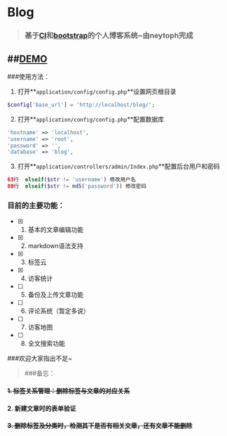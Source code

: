# Blog

> ### 基于[CI](http://codeigniter.org.cn)和[bootstrap](http://www.bootcss.com/)的个人博客系统~由neytoph完成
##[DEMO](http://www.neytoph.com/Blog/)
----
###使用方法：

1. 打开**`application/config/config.php`**设置网页根目录

  ```php
  $config['base_url'] = 'http://localhost/blog/';
  ```
2. 打开**`application/config/config.php`**配置数据库

  ```php
  'hostname' => 'localhost',
  'username' => 'root',
  'password' => '',
  'database' => 'blog',
  ```
3. 打开**`application/controllers/admin/Index.php`**配置后台用户和密码

  ```php
  63行  elseif($str != 'username') 修改用户名
  80行  elseif($str != md5('password')) 修改密码
  ```
  
### 目前的主要功能：

- [x] 1. 基本的文章编辑功能
- [x] 2. markdown语法支持
- [x] 3. 标签云
- [x] 4. 访客统计
- [ ] 5. 备份及上传文章功能
- [ ] 6. 评论系统（暂定多说）
- [ ] 7. 访客地图
- [ ] 8. 全文搜索功能

###欢迎大家指出不足~

> ###备忘：
#### ~~1. 标签关系管理：删除标签与文章的对应关系~~
#### 2. 新建文章时的表单验证
#### ~~3. 删除标签及分类时，检测其下是否有相关文章，还有文章不能删除~~
